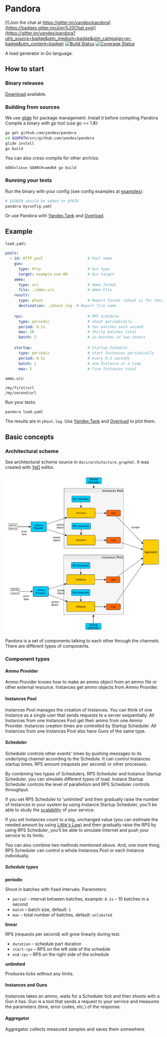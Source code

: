 # Pandora

[![Join the chat at https://gitter.im/yandex/pandora](https://badges.gitter.im/Join%20Chat.svg)](https://gitter.im/yandex/pandora?utm_source=badge&utm_medium=badge&utm_campaign=pr-badge&utm_content=badge)
[![Build Status](https://travis-ci.org/yandex/pandora.svg)](https://travis-ci.org/yandex/pandora)
[![Coverage Status](https://coveralls.io/repos/yandex/pandora/badge.svg?branch=develop&service=github)](https://coveralls.io/github/yandex/pandora?branch=develop)

A load generator in Go language.

## How to start

### Binary releases
[Download](https://github.com/yandex/pandora/releases) available.

### Building from sources
We use [glide](https://glide.sh) for package management. Install it before compiling Pandora
Compile a binary with go tool (use go >= 1.8):
```bash
go get github.com/yandex/pandora
cd $GOPATH/src/github.com/yandex/pandora
glide install
go build
```

You can also cross-compile for other arch/os:
```
GOOS=linux GOARCH=amd64 go build
```

### Running your tests
Run the binary with your config (see config examples at [examples](https://github.com/yandex/pandora/tree/master/cli/config)):

```bash
# $GOBIN should be added to $PATH
pandora myconfig.yaml
```

Or use Pandora with [Yandex.Tank](http://yandextank.readthedocs.org/en/latest/configuration.html#pandora) and
[Overload](https://overload.yandex.net).


## Example

`load.yaml`:

```yaml
pools:
  - id: HTTP pool                    # Pool name
    gun:
      type: http                     # Gun type
      target: example.com:80         # Gun target
    ammo:
      type: uri                      # Ammo format                        
      file: ./ammo.uri               # Ammo File
    result:
      type: phout                    # Report format (phout is for Yandex.Tank)
      destination: ./phout.log  # Report file name

    rps:                             # RPS Schedule
      type: periodic                 # shoot periodically
      period: 0.1s                   # ten batches each second
      max: 30                        # thirty batches total
      batch: 2                       # in batches of two shoots

    startup:                         # Startup Schedule
      type: periodic                 # start Instances periodically
      period: 0.5s                   # every 0.5 seconds
      batch: 1                       # one Instance at a time
      max: 5                         # five Instances total
```

`ammo.uri`:

```
/my/first/url
/my/second/url
```

Run your tests:

```
pandora load.yaml
```

The results are in `phout.log`. Use [Yandex.Tank](http://yandextank.readthedocs.io/en/latest/core_and_modules.html#pandora)
and [Overload](https://overload.yandex.net) to plot them.

## Basic concepts

### Architectural scheme

See architectural scheme source in ```docs/architecture.graphml```. It was created with
[YeD](https://www.yworks.com/en/products/yfiles/yed/) editor.

![Architectural scheme](/docs/architecture.png)

Pandora is a set of components talking to each other through the channels. There are different types of components.

### Component types

#### Ammo Provider

Ammo Provider knows how to make an ammo object from an ammo file or other external resource. Instances get ammo objects
from Ammo Provider.

#### Instances Pool

Instances Pool manages the creation of Instances. You can think of one Instance as a single user that sends requests to
a server sequentially. All Instances from one Instances Pool get their ammo from one Ammo Provider. Instances creation
times are controlled by Startup Scheduler. All Instances from one Instances Pool also have Guns of the same type.

#### Scheduler

Scheduler controls other events' times by pushing messages to its underlying channel according to the Schedule.
It can control Instances startup times, RPS amount (requests per second) or other processes.

By combining two types of Schedulers, RPS Scheduler and Instance Startup Scheduler, you can simulate different types of load.
Instace Startup Scheduler controls the level of parallelism and RPS Scheduler controls throughput.

If you set RPS Scheduler to 'unlimited' and then gradually raise the number of Instances in your system by using Instance
Startup Scheduler, you'll be able to study the [scalability](http://www.perfdynamics.com/Manifesto/USLscalability.html)
of your service. 

If you set Instances count to a big, unchanged value (you can estimate the needed amount by using
[Little's Law](https://en.wikipedia.org/wiki/Little%27s_law)) and then gradually raise the RPS by using RPS Scheduler,
you'll be able to simulate Internet and push your service to its limits.

You can also combine two methods mentioned above. And, one more thing, RPS Scheduler can control a whole Instances Pool or
each Instance individually.

##### Schedule types

**periodic**

Shoot in batches with fixed intervals. Parameters:

* `period` – interval between batches, example: `0.1s` – 10 batches in a second
* `batch` – batch size, default: `1`
* `max` – total number of batches, default: `unlimited`
    
**linear**

RPS (requests per second) will grow linearly during test.

* `duration` – schedule part duration
* `start-rps` – RPS on the left side of the schedule
* `end-rps` – RPS on the right side of the schedule
    
**unlimited**

Produces ticks without any limits.

#### Instances and Guns
Instances takes an ammo, waits for a Scheduler tick and then shoots with a Gun it has. Gun is a tool that sends
a request to your service and measures the parameters (time, error codes, etc.) of the response.

#### Aggregator
Aggregator collects measured samples and saves them somewhere.
